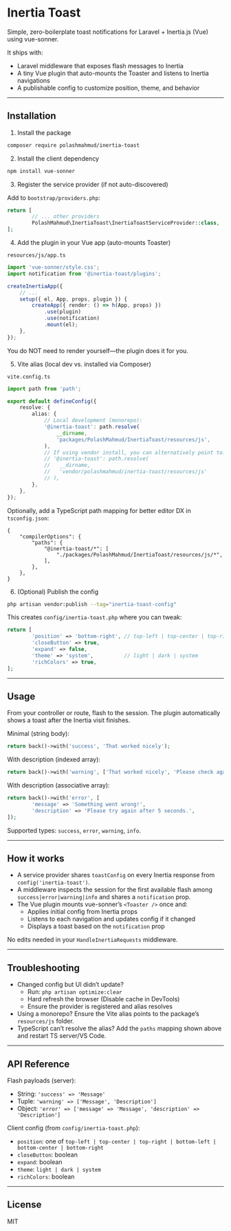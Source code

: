 # Inertia Toast

Simple, zero-boilerplate toast notifications for Laravel + Inertia.js (Vue) using vue-sonner.

It ships with:

- Laravel middleware that exposes flash messages to Inertia
- A tiny Vue plugin that auto-mounts the Toaster and listens to Inertia navigations
- A publishable config to customize position, theme, and behavior

---

## Installation

1. Install the package

```bash
composer require polashmahmud/inertia-toast
```

2. Install the client dependency

```bash
npm install vue-sonner
```

3. Register the service provider (if not auto-discovered)

Add to `bootstrap/providers.php`:

```php
return [
        // ... other providers
        PolashMahmud\InertiaToast\InertiaToastServiceProvider::class,
];
```

4. Add the plugin in your Vue app (auto-mounts Toaster)

`resources/js/app.ts`

```ts
import 'vue-sonner/style.css';
import notification from '@inertia-toast/plugins';

createInertiaApp({
    // ...
    setup({ el, App, props, plugin }) {
        createApp({ render: () => h(App, props) })
            .use(plugin)
            .use(notification)
            .mount(el);
    },
});
```

You do NOT need to render <Toaster /> yourself—the plugin does it for you.

5. Vite alias (local dev vs. installed via Composer)

`vite.config.ts`

```ts
import path from 'path';

export default defineConfig({
    resolve: {
        alias: {
            // Local development (monorepo):
            '@inertia-toast': path.resolve(
                __dirname,
                'packages/PolashMahmud/InertiaToast/resources/js',
            ),
            // If using vendor install, you can alternatively point to:
            // '@inertia-toast': path.resolve(
            //   __dirname,
            //   'vendor/polashmahmud/inertia-toast/resources/js'
            // ),
        },
    },
});
```

Optionally, add a TypeScript path mapping for better editor DX in `tsconfig.json`:

```jsonc
{
    "compilerOptions": {
        "paths": {
            "@inertia-toast/*": [
                "./packages/PolashMahmud/InertiaToast/resources/js/*",
            ],
        },
    },
}
```

6. (Optional) Publish the config

```bash
php artisan vendor:publish --tag="inertia-toast-config"
```

This creates `config/inertia-toast.php` where you can tweak:

```php
return [
        'position' => 'bottom-right', // top-left | top-center | top-right | bottom-left | bottom-center | bottom-right
        'closeButton' => true,
        'expand' => false,
        'theme' => 'system',          // light | dark | system
        'richColors' => true,
];
```

---

## Usage

From your controller or route, flash to the session. The plugin automatically shows a toast after the Inertia visit finishes.

Minimal (string body):

```php
return back()->with('success', 'That worked nicely');
```

With description (indexed array):

```php
return back()->with('warning', ['That worked nicely', 'Please check again']);
```

With description (associative array):

```php
return back()->with('error', [
        'message' => 'Something went wrong!',
        'description' => 'Please try again after 5 seconds.',
]);
```

Supported types: `success`, `error`, `warning`, `info`.

---

## How it works

- A service provider shares `toastConfig` on every Inertia response from `config('inertia-toast')`.
- A middleware inspects the session for the first available flash among `success|error|warning|info` and shares a `notification` prop.
- The Vue plugin mounts vue-sonner’s `<Toaster />` once and:
    - Applies initial config from Inertia props
    - Listens to each navigation and updates config if it changed
    - Displays a toast based on the `notification` prop

No edits needed in your `HandleInertiaRequests` middleware.

---

## Troubleshooting

- Changed config but UI didn’t update?
    - Run: `php artisan optimize:clear`
    - Hard refresh the browser (Disable cache in DevTools)
    - Ensure the provider is registered and alias resolves
- Using a monorepo? Ensure the Vite alias points to the package’s `resources/js` folder.
- TypeScript can’t resolve the alias? Add the `paths` mapping shown above and restart TS server/VS Code.

---

## API Reference

Flash payloads (server):

- String: `'success' => 'Message'`
- Tuple: `'warning' => ['Message', 'Description']`
- Object: `'error' => ['message' => 'Message', 'description' => 'Description']`

Client config (from `config/inertia-toast.php`):

- `position`: one of `top-left | top-center | top-right | bottom-left | bottom-center | bottom-right`
- `closeButton`: boolean
- `expand`: boolean
- `theme`: `light | dark | system`
- `richColors`: boolean

---

## License

MIT
